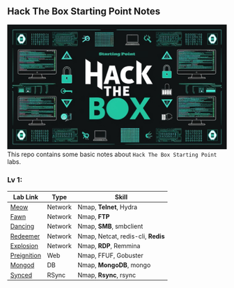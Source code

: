 ## Hack The Box Starting Point Notes
![banner](banner.png)
This repo contains some basic notes about `Hack The Box Starting Point` labs.
### Lv 1:
| Lab Link | Type | Skill |
|---|---|---|
|[Meow](./T1_Meow/README.md)| Network | Nmap, **Telnet**, Hydra|
|[Fawn](./T1_fawn/README.md)| Network | Nmap, **FTP**|
|[Dancing](./T1_dancing/README.md)| Network | Nmap, **SMB**, smbclient|
|[Redeemer](./T1_Redeemer/README.md)| Network | Nmap, Netcat, redis-cli, **Redis**|
|[Explosion](./T1_explosion/README.md)| Network | Nmap, **RDP**, Remmina|
|[Preignition](./T1_preignition/README.md)| Web | Nmap, FFUF, Gobuster |
|[Mongod](./T1_mongod/README.md)| DB | Nmap, **MongoDB**, mongo |
|[Synced](./T1_synced/README.md)| RSync | Nmap, **Rsync**, rsync|
